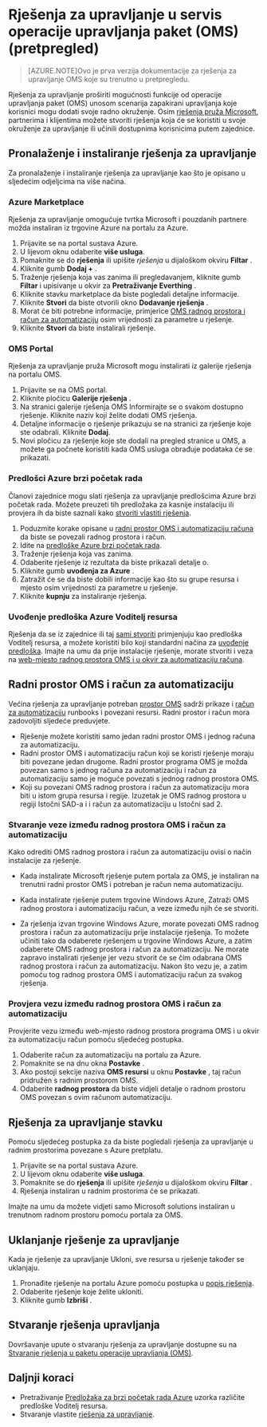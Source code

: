 <properties
   pageTitle="Rješenja u paketu za upravljanje operacije (OMS) | Microsoft Azure"
   description="Rješenja proširiti mogućnosti funkcije od operacije upravljanja paket (OMS) unosom scenarija zapakirani upravljanja koje korisnici mogu dodavati njihove OMS radnog prostora.  Ovaj članak sadrži detalje na kako Prilagođena rješenja koja su stvorile klijentima i partnerima."
   services="operations-management-suite"
   documentationCenter=""
   authors="bwren"
   manager="jwhit"
   editor="tysonn" />
<tags
   ms.service="operations-management-suite"
   ms.devlang="na"
   ms.topic="article"
   ms.tgt_pltfrm="na"
   ms.workload="infrastructure-services"
   ms.date="10/17/2016"
   ms.author="bwren" />

# <a name="management-solutions-in-operations-management-suite-oms-preview"></a>Rješenja za upravljanje u servis operacije upravljanja paket (OMS) (pretpregled)

>[AZURE.NOTE]Ovo je prva verzija dokumentacije za rješenja za upravljanje OMS koje su trenutno u pretpregledu.    

Rješenja za upravljanje proširiti mogućnosti funkcije od operacije upravljanja paket (OMS) unosom scenarija zapakirani upravljanja koje korisnici mogu dodati svoje radno okruženje.  Osim [rješenja pruža Microsoft](../log-analytics/log-analytics-add-solutions.md), partnerima i klijentima možete stvoriti rješenja koja će se koristiti u svoje okruženje za upravljanje ili učinili dostupnima korisnicima putem zajednice.

## <a name="finding-and-installing-management-solutions"></a>Pronalaženje i instaliranje rješenja za upravljanje
Za pronalaženje i instaliranje rješenja za upravljanje kao što je opisano u sljedećim odjeljcima na više načina.

### <a name="azure-marketplace"></a>Azure Marketplace
Rješenja za upravljanje omogućuje tvrtka Microsoft i pouzdanih partnere možda instaliran iz trgovine Azure na portalu za Azure.

1. Prijavite se na portal sustava Azure.
2. U lijevom oknu odaberite **više usluga**.
3. Pomaknite se do **rješenja** ili upišite *rješenja* u dijaloškom okviru **Filtar** .
4. Kliknite gumb **Dodaj +** .
5. Traženje rješenja koja vas zanima ili pregledavanjem, kliknite gumb **Filtar** i upisivanje u okvir za **Pretraživanje Everthing** .
6. Kliknite stavku marketplace da biste pogledali detaljne informacije.
4. Kliknite **Stvori** da biste otvorili okno **Dodavanje rješenja** .
5. Morat će biti potrebne informacije, primjerice [OMS radnog prostora i račun za automatizaciju](#oms-workspace-and-automation-account) osim vrijednosti za parametre u rješenje.
6. Kliknite **Stvori** da biste instalirali rješenje.

### <a name="oms-portal"></a>OMS Portal
Rješenja za upravljanje pruža Microsoft mogu instalirati iz galerije rješenja na portalu OMS.

1. Prijavite se na OMS portal.
2. Kliknite pločicu **Galerije rješenja** .
2. Na stranici galerije rješenja OMS Informirajte se o svakom dostupno rješenje. Kliknite naziv koji želite dodati OMS rješenja.
3. Detaljne informacije o rješenje prikazuju se na stranici za rješenje koje ste odabrali. Kliknite **Dodaj**.
4. Novi pločicu za rješenje koje ste dodali na pregled stranice u OMS, a možete ga počnete koristiti kada OMS usluga obrađuje podataka će se prikazati.

### <a name="azure-quickstart-templates"></a>Predlošci Azure brzi početak rada
Članovi zajednice mogu slati rješenja za upravljanje predlošcima Azure brzi početak rada.  Možete preuzeti tih predložaka za kasnije instalaciju ili provjera ih da biste saznali kako [stvoriti vlastiti rješenja](#creating-a-solution).

1. Poduzmite korake opisane u [radni prostor OMS i automatizaciju računa](#oms-workspace-and-automation-account) da biste se povezali radnog prostora i račun.
2. Idite na [predloške Azure brzi početak rada](https://azure.microsoft.com/documentation/templates/).  
3. Traženje rješenja koja vas zanima.
4. Odaberite rješenje iz rezultata da biste prikazali detalje o.
5. Kliknite gumb **uvođenja za Azure** .
6. Zatražit će se da biste dobili informacije kao što su grupe resursa i mjesto osim vrijednosti za parametre u rješenje.
7. Kliknite **kupnju** za instaliranje rješenja.

### <a name="deploy-azure-resource-manager-template"></a>Uvođenje predloška Azure Voditelj resursa
Rješenja da se iz zajednice ili taj [sami stvoriti](#creating-a-solution) primjenjuju kao predloška Voditelj resursa, a možete koristiti bilo koji standardni načina za [uvođenje predloška](../resource-group-template-deploy-portal.md).  Imajte na umu da prije instalacije rješenje, morate stvoriti i veza na [web-mjesto radnog prostora OMS i u okvir za automatizaciju računa](#oms-workspace-and-automation-account).

## <a name="oms-workspace-and-automation-account"></a>Radni prostor OMS i račun za automatizaciju
Većina rješenja za upravljanje potreban [prostor OMS](../log-analytics/log-analytics-manage-access.md) sadrži prikaze i [račun za automatizaciju](../automation/automation-security-overview.md#automation-account-overview) runbooks i povezani resursi. Radni prostor i račun mora zadovoljiti sljedeće preduvjete.

- Rješenje možete koristiti samo jedan radni prostor OMS i jednog računa za automatizaciju.  
- Radni prostor OMS i automatizaciju račun koji se koristi rješenje moraju biti povezane jedan drugome. Radni prostor programa OMS je možda povezan samo s jednog računa za automatizaciju i račun za automatizaciju samo je moguće povezati s jednog radnog prostora OMS.
- Koji su povezani OMS radnog prostora i račun za automatizaciju mora biti u istom grupa resursa i regije.  Izuzetak je OMS radnog prostora u regiji Istočni SAD-a i i račun za automatizaciju u Istočni sad 2.

### <a name="creating-a-link-between-an-oms-workspace-and-automation-account"></a>Stvaranje veze između radnog prostora OMS i račun za automatizaciju
Kako odrediti OMS radnog prostora i račun za automatizaciju ovisi o način instalacije za rješenje.

- Kada instalirate Microsoft rješenje putem portala za OMS, je instaliran na trenutni radni prostor OMS i potreban je račun nema automatizaciju.

- Kada instalirate rješenje putem trgovine Windows Azure, Zatraži OMS radnog prostora i automatizaciju račun, a veze između njih će se stvoriti.  

- Za rješenja izvan trgovine Windows Azure, morate povezati OMS radnog prostora i račun za automatizaciju prije instalacije rješenja.  To možete učiniti tako da odaberete rješenjem u trgovine Windows Azure, a zatim odaberete OMS radnog prostora i račun za automatizaciju.  Ne morate zapravo instalirati rješenje jer vezu stvorit će se čim odabrana OMS radnog prostora i račun za automatizaciju.  Nakon što vezu je, a zatim pomoću tog radnog prostora OMS i automatizaciju račun za svakog rješenja. 

### <a name="verifying-the-link-between-an-oms-workspace-and-automation-account"></a>Provjera vezu između radnog prostora OMS i račun za automatizaciju
Provjerite vezu između web-mjesto radnog prostora programa OMS i u okvir za automatizaciju račun pomoću sljedećeg postupka.

1. Odaberite račun za automatizaciju na portalu za Azure.
2. Pomaknite se na dnu okna **Postavke** .
3. Ako postoji sekcije naziva **OMS resursi** u oknu **Postavke** , taj račun pridružen s radnim prostorom OMS.
4. Odaberite **radnog prostora** da biste vidjeli detalje o radnom prostoru OMS povezan s ovim računom automatizaciju.


## <a name="listing-management-solutions"></a>Rješenja za upravljanje stavku
Pomoću sljedećeg postupka za da biste pogledali rješenja za upravljanje u radnim prostorima povezane s Azure pretplatu.

1. Prijavite se na portal sustava Azure.
2. U lijevom oknu odaberite **više usluga**.
3. Pomaknite se do **rješenja** ili upišite *rješenja* u dijaloškom okviru **Filtar** .
4. Rješenja instaliran u radnim prostorima će se prikazati.

Imajte na umu da možete vidjeti samo Microsoft solutions instaliran u trenutnom radnom prostoru pomoću portala za OMS.

## <a name="removing-a-management-solution"></a>Uklanjanje rješenje za upravljanje
Kada je rješenje za upravljanje Ukloni, sve resursa u rješenje također se uklanjaju.  

1. Pronađite rješenje na portalu Azure pomoću postupka u [popis rješenja](#listing-solutions).
2. Odaberite rješenje koje želite ukloniti.
3. Kliknite gumb **Izbriši** .

## <a name="creating-a-management-solution"></a>Stvaranje rješenja upravljanja
Dovršavanje upute o stvaranju rješenja za upravljanje dostupne su na [Stvaranje rješenja u paketu operacije upravljanja (OMS)](operations-management-suite-solutions-creating.md). 


## <a name="next-steps"></a>Daljnji koraci

- Pretraživanje [Predložaka za brzi početak rada Azure](https://azure.microsoft.com/documentation/templates) uzorka različite predloške Voditelj resursa.
- Stvaranje vlastite [rješenja za upravljanje](operations-management-suite-solutions-creating.md).
 